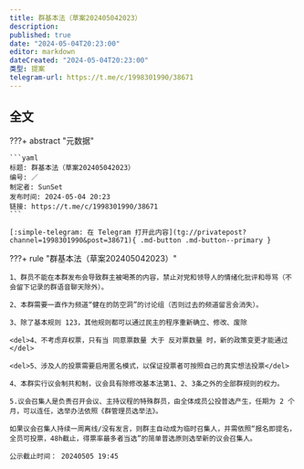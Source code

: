 ```yaml
---
title: 群基本法（草案202405042023）
description:
published: true
date: "2024-05-04T20:23:00"
editor: markdown
dateCreated: "2024-05-04T20:23:00"
类型: 提案
telegram-url: https://t.me/c/1998301990/38671
---
```


## 全文

???+ abstract "元数据"

    ```yaml
    标题: 群基本法（草案202405042023）
    编号: ／
    制定者: SunSet
    发布时间: 2024-05-04 20:23
    链接: https://t.me/c/1998301990/38671
    ```

    [:simple-telegram: 在 Telegram 打开此内容](tg://privatepost?channel=1998301990&post=38671){ .md-button .md-button--primary }

???+ rule "群基本法（草案202405042023）"

    1、群员不能在本群发布会导致群主被喝茶的内容，禁止对党和领导人的情绪化批评和辱骂（不会留下记录的群语音聊天除外）。

    2、本群需要一直作为频道“健在的防空洞”的讨论组（否则过去的频道留言会消失）。

    3、除了基本规则 123，其他规则都可以通过民主的程序重新确立、修改、废除

    <del>4、不考虑弃权票，只有当 同意票数量 大于 反对票数量 时，新的政策变更才能通过</del>

    <del>5、涉及人的投票需要启用匿名模式，以保证投票者可按照自己的真实想法投票</del>

    4、本群实行议会制共和制，议会具有除修改基本法第1、2、3条之外的全部群规则的权力。

    5.议会召集人是负责召开会议、主持议程的特殊群员，由全体成员公投普选产生，任期为 2 个月，可以连任，选举办法依照《群管理员选举法》。

    如果议会召集人持续一周离线/没有发言，则群主自动成为临时召集人，并需依照“报名即提名，全员可投票，48h截止，得票率最多者当选”的简单普选原则选举新的议会召集人。

    公示截止时间： 20240505 19:45
